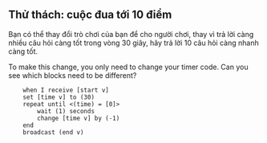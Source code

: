 ## Thử thách: cuộc đua tới 10 điểm

Bạn có thể thay đổi trò chơi của bạn để cho người chơi, thay vì trả lời càng nhiều câu hỏi càng tốt trong vòng 30 giây, hãy trả lời 10 câu hỏi càng nhanh càng tốt.

To make this change, you only need to change your timer code. Can you see which blocks need to be different?

```blocks3
    when I receive [start v]
    set [time v] to (30)
    repeat until <(time) = [0]>
        wait (1) seconds
        change [time v] by (-1)
    end
    broadcast (end v)
```